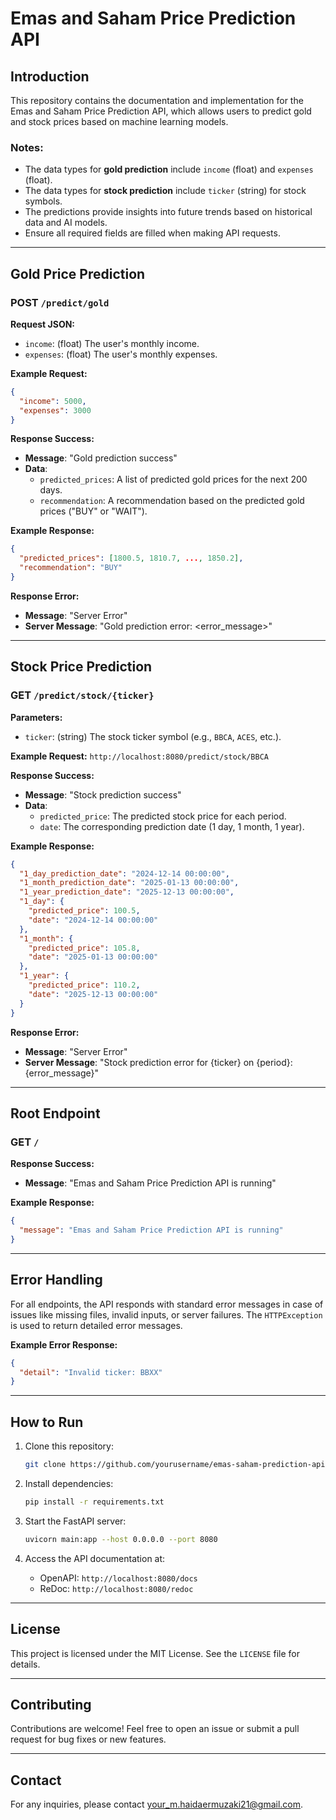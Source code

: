 # Emas and Saham Price Prediction API

## Introduction

This repository contains the documentation and implementation for the Emas and Saham Price Prediction API, which allows users to predict gold and stock prices based on machine learning models.

### Notes:
- The data types for **gold prediction** include `income` (float) and `expenses` (float).
- The data types for **stock prediction** include `ticker` (string) for stock symbols.
- The predictions provide insights into future trends based on historical data and AI models.
- Ensure all required fields are filled when making API requests.

---

## Gold Price Prediction

### **POST** `/predict/gold`

**Request JSON:**
- `income`: (float) The user's monthly income.
- `expenses`: (float) The user's monthly expenses.

**Example Request:**
```json
{
  "income": 5000,
  "expenses": 3000
}
```

**Response Success:**
- **Message**: "Gold prediction success"
- **Data**:
  - `predicted_prices`: A list of predicted gold prices for the next 200 days.
  - `recommendation`: A recommendation based on the predicted gold prices ("BUY" or "WAIT").

**Example Response:**
```json
{
  "predicted_prices": [1800.5, 1810.7, ..., 1850.2],
  "recommendation": "BUY"
}
```

**Response Error:**
- **Message**: "Server Error"
- **Server Message**: "Gold prediction error: <error_message>"

---

## Stock Price Prediction

### **GET** `/predict/stock/{ticker}`

**Parameters:**
- `ticker`: (string) The stock ticker symbol (e.g., `BBCA`, `ACES`, etc.).

**Example Request:**
`http://localhost:8080/predict/stock/BBCA`

**Response Success:**
- **Message**: "Stock prediction success"
- **Data**:
  - `predicted_price`: The predicted stock price for each period.
  - `date`: The corresponding prediction date (1 day, 1 month, 1 year).

**Example Response:**
```json
{
  "1_day_prediction_date": "2024-12-14 00:00:00",
  "1_month_prediction_date": "2025-01-13 00:00:00",
  "1_year_prediction_date": "2025-12-13 00:00:00",
  "1_day": {
    "predicted_price": 100.5,
    "date": "2024-12-14 00:00:00"
  },
  "1_month": {
    "predicted_price": 105.8,
    "date": "2025-01-13 00:00:00"
  },
  "1_year": {
    "predicted_price": 110.2,
    "date": "2025-12-13 00:00:00"
  }
}
```

**Response Error:**
- **Message**: "Server Error"
- **Server Message**: "Stock prediction error for {ticker} on {period}: {error_message}"

---

## Root Endpoint

### **GET** `/`

**Response Success:**
- **Message**: "Emas and Saham Price Prediction API is running"

**Example Response:**
```json
{
  "message": "Emas and Saham Price Prediction API is running"
}
```

---

## Error Handling

For all endpoints, the API responds with standard error messages in case of issues like missing files, invalid inputs, or server failures. The `HTTPException` is used to return detailed error messages.

**Example Error Response:**
```json
{
  "detail": "Invalid ticker: BBXX"
}
```

---

## How to Run

1. Clone this repository:
   ```bash
   git clone https://github.com/yourusername/emas-saham-prediction-api.git
   ```

2. Install dependencies:
   ```bash
   pip install -r requirements.txt
   ```

3. Start the FastAPI server:
   ```bash
   uvicorn main:app --host 0.0.0.0 --port 8080
   ```

4. Access the API documentation at:
   - OpenAPI: `http://localhost:8080/docs`
   - ReDoc: `http://localhost:8080/redoc`

---

## License

This project is licensed under the MIT License. See the `LICENSE` file for details.

---

## Contributing

Contributions are welcome! Feel free to open an issue or submit a pull request for bug fixes or new features.

---

## Contact

For any inquiries, please contact [your_m.haidaermuzaki21@gmail.com](m.haidaermuzaki21@gmail.com).
